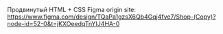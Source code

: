 Продвинутый HTML + CSS
Figma origin site: https://www.figma.com/design/TQaPa1gzsX6Qb4Gqj4fve7/Shop-(Copy)?node-id=52-0&t=jKXOeedqTnYIJ4HA-0
